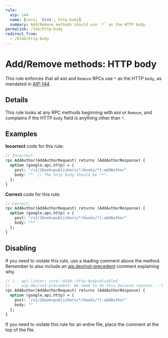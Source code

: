 ```yaml
---
rule:
  aip: 144
  name: [core, '0144', http-body]
  summary: Add/Remove methods should use `*` as the HTTP body.
permalink: /144/http-body
redirect_from:
  - /0144/http-body
---
```


# Add/Remove methods: HTTP body

This rule enforces that all `Add` and `Remove` RPCs use `*` as the HTTP `body`, as
mandated in [AIP-144][].

## Details

This rule looks at any RPC methods beginning with `Add` or `Remove`, and
complains if the HTTP `body` field is anything other than `*`.

## Examples

**Incorrect** code for this rule:

```proto
// Incorrect.
rpc AddAuthor(AddAuthorRequest) returns (AddAuthorResponse) {
  option (google.api.http) = {
    post: "/v1/{book=publishers/*/books/*}:addAuthor"
    body: ""  // The http body should be "*".
  };
}
```

**Correct** code for this rule:

```proto
// Correct.
rpc AddAuthor(AddAuthorRequest) returns (AddAuthorResponse) {
  option (google.api.http) = {
    post: "/v1/{book=publishers/*/books/*}:addAuthor"
    body: "*"
  };
}
```

## Disabling

If you need to violate this rule, use a leading comment above the method.
Remember to also include an [aip.dev/not-precedent][] comment explaining why.

```proto
// (-- api-linter: core::0144::http-body=disabled
//     aip.dev/not-precedent: We need to do this because reasons. --)
rpc AddAuthor(AddAuthorRequest) returns (AddAuthorResponse) {
  option (google.api.http) = {
    post: "/v1/{book=publishers/*/books/*}:addAuthor"
    body: ""
  };
}
```

If you need to violate this rule for an entire file, place the comment at the
top of the file.

[aip-144]: https://aip.dev/144
[aip.dev/not-precedent]: https://aip.dev/not-precedent
